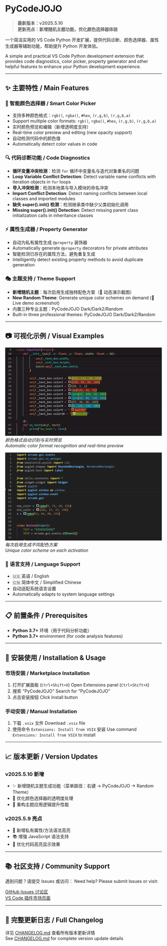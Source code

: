 # PyCodeJOJO

> **最新版本：v2025.5.10**  
> **更新亮点：新增随机主题功能，优化颜色选择器体验**

一个简洁实用的 VS Code Python 开发扩展，提供代码诊断、颜色选择器、属性生成器等辅助功能，帮助提升 Python 开发体验。

A simple and practical VS Code Python development extension that provides code diagnostics, color picker, property generator and other helpful features to enhance your Python development experience.

---

## ✨ 主要特性 / Main Features

### 🎨 智能颜色选择器 / Smart Color Picker

- 支持多种颜色格式：`rgb()`, `rgba()`, `#hex`, `(r,g,b)`, `(r,g,b,a)`
- Support multiple color formats: `rgb()`, `rgba()`, `#hex`, `(r,g,b)`, `(r,g,b,a)`
- 实时颜色预览和编辑（新增透明度支持）
- Real-time color preview and editing (new opacity support)
- 自动检测代码中的颜色值
- Automatically detect color values in code

### 🔍 代码诊断功能 / Code Diagnostics

- **循环变量冲突检测**：检测 `for` 循环中变量名与迭代对象重名的问题
- **Loop Variable Conflict Detection**: Detect variable name conflicts with iteration objects in `for` loops
- **导入冲突检测**：检测本地类与导入模块的命名冲突
- **Import Conflict Detection**: Detect naming conflicts between local classes and imported modules
- **缺失 super().**init**() 检测**：检测继承类中缺少父类初始化调用
- **Missing super().**init**() Detection**: Detect missing parent class initialization calls in inheritance classes

### ⚡ 属性生成器 / Property Generator

- 自动为私有属性生成 `@property` 装饰器
- Automatically generate `@property` decorators for private attributes
- 智能检测已存在的属性方法，避免重复生成
- Intelligently detect existing property methods to avoid duplicate generation

### 🎭 主题支持 / Theme Support

- **新增随机主题**：每次启用生成独特配色方案（🎨 动态演示截图）
- **New Random Theme**: Generate unique color schemes on demand (🎨 Live demo screenshot)
- 内置三种专业主题：PyCodeJOJO Dark/Dark2/Random
- Built-in three professional themes: PyCodeJOJO Dark/Dark2/Random

---

## 📷 可视化示例 / Visual Examples

![颜色选择器演示](gif/colorPicker.gif)  
_颜色格式自动识别与实时预览_  
_Automatic color format recognition and real-time preview_

![随机主题示例](gif/themeSwitching.gif)  
_每次启用生成不同配色方案_  
_Unique color scheme on each activation_

### 🧩 语言支持 / Language Support

- 🇺🇸 英语 / English
- 🇨🇳 简体中文 / Simplified Chinese
- 自动适配系统语言设置
- Automatically adapts to system language settings

---

## 📋 前置条件 / Prerequisites

- **Python 3.7+** 环境（用于代码分析功能）
- **Python 3.7+** environment (for code analysis features)

---

## 🚀 安装使用 / Installation & Usage

### 市场安装 / Marketplace Installation

1. 打开扩展面板 (`Ctrl+Shift+X`)
   Open Extensions panel (`Ctrl+Shift+X`)
2. 搜索 "PyCodeJOJO"
   Search for "PyCodeJOJO"
3. 点击安装按钮
   Click Install button

### 手动安装 / Manual Installation

1. 下载 `.vsix` 文件
   Download `.vsix` file
2. 使用命令 `Extensions: Install from VSIX` 安装
   Use command `Extensions: Install from VSIX` to install

---

## 📈 版本更新 / Version Updates

### v2025.5.10 新增

- ✨ 新增随机主题生成功能（菜单路径：右键 → PyCodeJOJO → Random Theme）
- 🎨 优化颜色选择器的透明度处理
- 🧠 重构主题应用逻辑提升性能

### v2025.5.9 亮点

- 🌈 新增私有属性/方法语法高亮
- 📚 增强 JavaScript 语法支持
- 🎨 优化代码高亮显示效果

---

## 📚 社区支持 / Community Support

遇到问题？请提交 Issues 或访问：
Need help? Please submit Issues or visit:

[GitHub Issues 讨论区](https://github.com/SakuraMYK/VSCode-Python-JOJO/issues)  
[VS Code 插件市场页面](https://marketplace.visualstudio.com/items?itemName=PyJOJO.pycodejojo)

---

## 📄 完整更新日志 / Full Changelog

详见 [CHANGELOG.md](CHANGELOG.md) 查看所有版本更新详情  
See [CHANGELOG.md](CHANGELOG.md) for complete version update details
